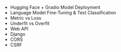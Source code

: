 * Hugging Face + Gradio Model Deployment
* Language Model Fine-Tuning & Text Classification
* Metric vs Loss
* Underfit vs Overfit
* Web API
* Django
* CORS
* CSRF